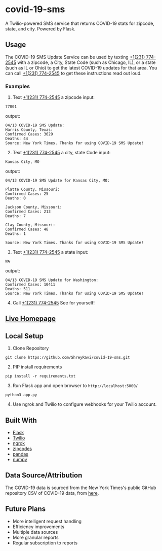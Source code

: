 # covid-19-sms
A Twilio-powered SMS service that returns COVID-19 stats for zipcode, state, and city. Powered by Flask.

## Usage
The COVID-19 SMS Update Service can be used by texting [+1(231) 774-2545](sms://+12317742545) with a zipcode, a City, State Code (such as Chicago, IL), or a state (such as IL or Ohio) to get the latest COVID-19 updates for that area. You can call [+1(231) 774-2545](tel://+12317742545) to get these instructions read out loud.

### Examples
1. Text [+1(231) 774-2545](sms://+12317742545) a zipcode
input:
```
77001
```
output:
```
04/13 COVID-19 SMS Update:
Harris County, Texas:
Confirmed Cases: 3629
Deaths: 44
Source: New York Times. Thanks for using COVID-19 SMS Update!
```

2. Text [+1(231) 774-2545](sms://+12317742545) a city, state Code
input:
```
Kansas City, MO
```
output:
```
04/13 COVID-19 SMS Update for Kansas City, MO:

Platte County, Missouri:
Confirmed Cases: 25
Deaths: 0

Jackson County, Missouri:
Confirmed Cases: 213
Deaths: 7

Clay County, Missouri:
Confirmed Cases: 48
Deaths: 1

Source: New York Times. Thanks for using COVID-19 SMS Update!
```

3. Text [+1(231) 774-2545](sms://+12317742545) a state
input:
```
WA
```
output:
```
04/13 COVID-19 SMS Update for Washington:
Confirmed Cases: 10411
Deaths: 511
Source: New York Times. Thanks for using COVID-19 SMS Update!
```

4. Call [+1(231) 774-2545](tel://+12317742545)
See for yourself!

## [Live Homepage](#)

## Local Setup
1. Clone Repository
```
git clone https://github.com/ShreyRavi/covid-19-sms.git
```
2. PIP install requirements
```
pip install -r requirements.txt
```
3. Run Flask app and open browser to `http://localhost:5000/`
```
python3 app.py
```
4. Use ngrok and Twilio to configure webhooks for your Twilio account.

## Built With
- [Flask](https://palletsprojects.com/p/flask/)
- [Twilio](https://www.twilio.com/)
- [ngrok](https://ngrok.com/)
- [zipcodes](https://pypi.org/project/zipcodes/)
- [pandas](https://pandas.pydata.org/)
- [numpy](https://numpy.org/)

## Data Source/Attribution
The COVID-19 data is sourced from the New York Times's public GitHub repository CSV of COVID-19 data, from [here](https://github.com/nytimes/covid-19-data).

## Future Plans
- More intelligent request handling
- Efficiency improvements
- Multiple data sources
- More granular reports
- Regular subscription to reports
